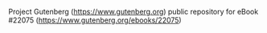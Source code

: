 Project Gutenberg (https://www.gutenberg.org) public repository for eBook #22075 (https://www.gutenberg.org/ebooks/22075)
